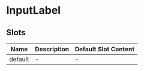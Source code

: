# InputLabel

## Slots

<!-- @vuese:InputLabel:slots:start -->
|Name|Description|Default Slot Content|
|---|---|---|
|default|-|-|

<!-- @vuese:InputLabel:slots:end -->


